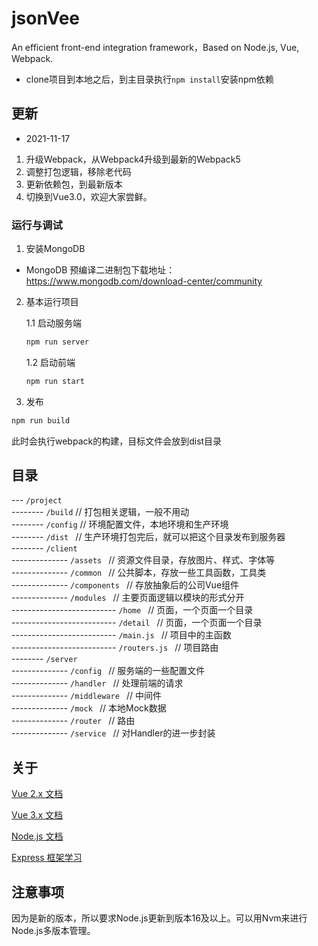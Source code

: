 # jsonVee
An efficient front-end integration framework，Based on Node.js, Vue, Webpack.

- clone项目到本地之后，到主目录执行`npm install`安装npm依赖


## 更新 

- 2021-11-17

1. 升级Webpack，从Webpack4升级到最新的Webpack5
2. 调整打包逻辑，移除老代码
3. 更新依赖包，到最新版本
4. 切换到Vue3.0，欢迎大家尝鲜。
### 运行与调试

1. 安装MongoDB

- MongoDB 预编译二进制包下载地址：https://www.mongodb.com/download-center/community

2. 基本运行项目 

    1.1 启动服务端
    ```bash
    npm run server
    ```
    1.2 启动前端
    ```bash
    npm run start
    ```
3. 发布
```bash
npm run build
```
此时会执行webpack的构建，目标文件会放到dist目录

## 目录

--- `/project`   
-------- `/build`   // 打包相关逻辑，一般不用动   
-------- `/config`  // 环境配置文件，本地环境和生产环境   
-------- `/dist `   // 生产环境打包完后，就可以把这个目录发布到服务器   
-------- `/client `       
-------------- `/assets `   // 资源文件目录，存放图片、样式、字体等   
-------------- `/common `   // 公共脚本，存放一些工具函数，工具类   
-------------- `/components `   // 存放抽象后的公司Vue组件   
-------------- `/modules `   // 主要页面逻辑以模块的形式分开   
-------------------------- `/home `   // 页面，一个页面一个目录   
-------------------------- `/detail `   // 页面，一个页面一个目录    
-------------------------- `/main.js `   // 项目中的主函数   
-------------------------- `/routers.js `   // 项目路由  
-------- `/server `       
-------------- `/config `   // 服务端的一些配置文件   
-------------- `/handler `   // 处理前端的请求   
-------------- `/middleware `   // 中间件   
-------------- `/mock `   // 本地Mock数据   
-------------- `/router `   // 路由  
-------------- `/service `   // 对Handler的进一步封装    


## 关于

[Vue 2.x 文档](https://vuejs.bootcss.com/)   

[Vue 3.x 文档](https://v3.cn.vuejs.org/)

[Node.js 文档](http://nodejs.cn/)    

[Express 框架学习](https://github.com/expressjs/express)


## 注意事项

因为是新的版本，所以要求Node.js更新到版本16及以上。可以用Nvm来进行Node.js多版本管理。